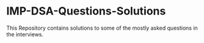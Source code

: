 # IMP-DSA-Questions-Solutions

This Repository contains solutions to some of the mostly asked questions in the interviews.
